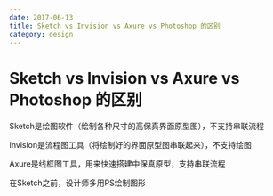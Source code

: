 ```yaml
---
date: 2017-06-13
title: Sketch vs Invision vs Axure vs Photoshop 的区别
category: design
---
```

# Sketch vs Invision vs Axure vs Photoshop 的区别

Sketch是绘图软件（绘制各种尺寸的高保真界面原型图），不支持串联流程

Invision是流程图工具（将绘制好的界面原型图串联起来），不支持绘图

Axure是线框图工具，用来快速搭建中保真原型，支持串联流程

在Sketch之前，设计师多用PS绘制图形
